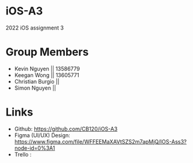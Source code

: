 # iOS-A3
2022 iOS assignment 3 

# Group Members
- Kevin Nguyen || 13586779
- Keegan Wong || 13605771 
- Christian Burgio ||
- Simon Nguyen ||

# Links
- Github: https://github.com/CB120/iOS-A3
- Figma (UI/UX) Design: https://www.figma.com/file/WFFEEMaXAVtSZS2m7apMjQ/IOS-Ass3?node-id=0%3A1
- Trello : 
